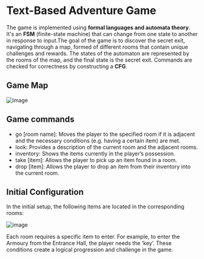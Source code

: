 # Text-Based Adventure Game 
The game is implemented using **formal languages and automata theory**. It's an **FSM** (finite-state machine) that can change from one state to another in response to input.The goal of the game is to discover the secret exit, navigating through a map, formed of different rooms that contain unique challenges and rewards. The states of the automaton are represented by the rooms of the map, and the final state is the secret exit. Commands are checked for correctness by constructing a **CFG**.

## Game Map
![image](https://github.com/user-attachments/assets/74ff0e74-adf8-4b7c-8514-972acc774794)

## Game commands
- go [room name]: Moves the player to the specified room if it is adjacent
and the necessary conditions (e.g. having a certain item) are met.
- look: Provides a description of the current room and the adjacent rooms.
- inventory: Shows the items currently in the player’s possession.
- take [item]: Allows the player to pick up an item found in a room.
- drop [item]: Allows the player to drop an item from their inventory into
the current room.

## Initial Configuration
In the initial setup, the following items are located in the corresponding rooms:

![image](https://github.com/user-attachments/assets/256fece9-11a0-4eff-8a60-9958e769070f)

Each room requires a specific item to enter. For example, to
enter the Armoury from the Entrance Hall, the player needs the ’key’. These
conditions create a logical progression and challenge in the game.

